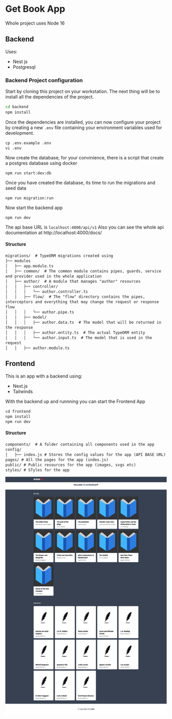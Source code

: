 # Get Book App
Whole project uses Node 16

## Backend
Uses:
* Nest js
* Postgresql
  
### Backend Project configuration

Start by cloning this project on your workstation.
The next thing will be to install all the dependencies of the project.

```sh
cd backend
npm install
```

Once the dependencies are installed, you can now configure your project by creating a new `.env` file containing your environment variables used for development.

```
cp .env.example .env
vi .env
```

Now create the database, for your convinience, there is a script that create a postgres database using docker

```
npm run start:dev:db
```

Once you have created the database, its time to run the migrations and seed data

```
npm run migration:run
```

Now start the backend app 
```
npm run dev
```

The api base URL is `localhost:4000/api/v1`
Also you can see the whole api documentation at http://localhost:4000/docs/

#### Structure

```
migrations/  # TypeORM migrations created using
├── modules
│   ├── app.module.ts
│   ├── common/  # The common module contains pipes, guards, service and provider used in the whole application
│   ├── author/  # A module that manages "author" resources
│   │   ├── controller/
│   │   │   └── author.controller.ts
│   │   ├── flow/  # The "flow" directory contains the pipes, interceptors and everything that may change the request or response flow
│   │   │   └── author.pipe.ts
│   │   ├── model/
│   │   │   ├── author.data.ts  # The model that will be returned in the response
│   │   │   ├── author.entity.ts  # The actual TypeORM entity
│   │   │   └── author.input.ts  # The model that is used in the request
│   │   ├── author.module.ts
```


## Frontend

This is an app with a backend using:
* Next.js
* Tailwinds

With the backend up and runnning you can start the Frontend App

```
cd frontend
npm install
npm run dev
```

#### Structure

```
components/  # A folder containing all components used in the app
config/ 
│   ├── index.js # Stores the config values for the app (API BASE URL)
pages/ # All the pages for the app (index.js)
public/ # Public resources for the app (images, svgs etc)
styles/ # STyles for the app
```

![alt text](GetBookApp.png "Title")
